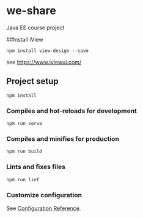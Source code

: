 # we-share
Java EE course project  

##Install iView  
```$xslt
npm install view-design --save  
```
see https://www.iviewui.com/  

## Project setup
```
npm install
```

### Compiles and hot-reloads for development
```
npm run serve
```

### Compiles and minifies for production
```
npm run build
```

### Lints and fixes files
```
npm run lint
```

### Customize configuration
See [Configuration Reference](https://cli.vuejs.org/config/).
